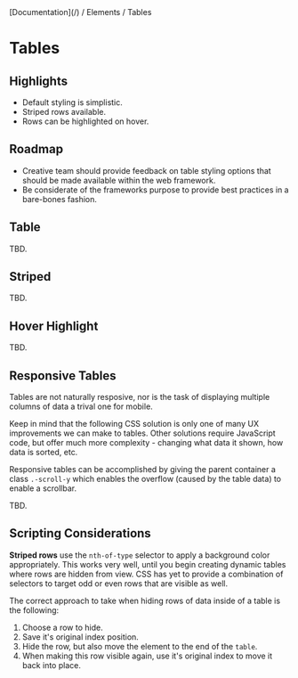 <div class="breadcrumbs">
[Documentation](/) / Elements / Tables
</div>

# Tables

## Highlights

*   Default styling is simplistic.
*   Striped rows available.
*   Rows can be highlighted on hover.

## Roadmap

*   Creative team should provide feedback on table styling options that should be made available within the web framework.
*   Be considerate of the frameworks purpose to provide best practices in a bare-bones fashion.

## Table

TBD.

## Striped

TBD.

## Hover Highlight

TBD.

## Responsive Tables

Tables are not naturally resposive, nor is the task of displaying multiple columns of data a trival one for mobile.

Keep in mind that the following CSS solution is only one of many UX improvements we can make to tables. Other solutions require JavaScript code, but offer much more complexity - changing what data it shown, how data is sorted, etc.

Responsive tables can be accomplished by giving the parent container a class `.-scroll-y` which enables the overflow (caused by the table data) to enable a scrollbar.

TBD.

## Scripting Considerations

**Striped rows** use the `nth-of-type` selector to apply a background color appropriately. This works very well, until you begin creating dynamic tables where rows are hidden from view. CSS has yet to provide a combination of selectors to target odd or even rows that are visible as well.

The correct approach to take when hiding rows of data inside of a table is the following:

1.  Choose a row to hide.
2.  Save it's original index position.
3.  Hide the row, but also move the element to the end of the `table`.
4.  When making this row visible again, use it's original index to move it back into place.